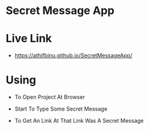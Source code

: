 # Secret Message App

# Live Link 

* https://athifbinu.github.io/SecretMessageApp/

# Using 

* To Open  Project At Browser

* Start To Type Some Secret Message 

* To Get An Link At That Link Was A Secret Message


